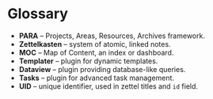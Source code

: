 # Glossary

- **PARA** – Projects, Areas, Resources, Archives framework.
- **Zettelkasten** – system of atomic, linked notes.
- **MOC** – Map of Content, an index or dashboard.
- **Templater** – plugin for dynamic templates.
- **Dataview** – plugin providing database-like queries.
- **Tasks** – plugin for advanced task management.
- **UID** – unique identifier, used in zettel titles and `id` field.
